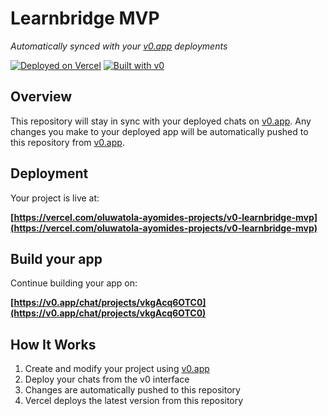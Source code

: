 # Learnbridge MVP

*Automatically synced with your [v0.app](https://v0.app) deployments*

[![Deployed on Vercel](https://img.shields.io/badge/Deployed%20on-Vercel-black?style=for-the-badge&logo=vercel)](https://vercel.com/oluwatola-ayomides-projects/v0-learnbridge-mvp)
[![Built with v0](https://img.shields.io/badge/Built%20with-v0.app-black?style=for-the-badge)](https://v0.app/chat/projects/vkgAcq6OTC0)

## Overview

This repository will stay in sync with your deployed chats on [v0.app](https://v0.app).
Any changes you make to your deployed app will be automatically pushed to this repository from [v0.app](https://v0.app).

## Deployment

Your project is live at:

**[https://vercel.com/oluwatola-ayomides-projects/v0-learnbridge-mvp](https://vercel.com/oluwatola-ayomides-projects/v0-learnbridge-mvp)**

## Build your app

Continue building your app on:

**[https://v0.app/chat/projects/vkgAcq6OTC0](https://v0.app/chat/projects/vkgAcq6OTC0)**

## How It Works

1. Create and modify your project using [v0.app](https://v0.app)
2. Deploy your chats from the v0 interface
3. Changes are automatically pushed to this repository
4. Vercel deploys the latest version from this repository